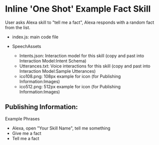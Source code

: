 # Inline 'One Shot' Example Fact Skill<a id="title">

User asks Alexa skill to "tell me a fact", Alexa responds with a random fact from the list.

  * index.js: main code file

  * SpeechAssets
     * Intents.json: Interaction model for this skill (copy and past into Interaction Model:Intent Schema)
     * Utterances.txt: Voice interactions for this skill (copy and past into Interaction Model:Sample Utterances)
     * ico108.png: 108px example for icon (for Publishing Information:Images)
     * ico512.png: 512px example for icon (for Publishing Information:Images)


## Publishing Information:
Example Phrases
  * Alexa, open "Your Skill Name", tell me something
  * Give me a fact
  * Tell me a fact

